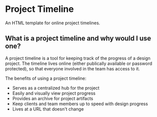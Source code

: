 Project Timeline
================

An HTML template for online project timelines.

## What is a project timeline and why would I use one?
A project timeline is a tool for keeping track of the progress of a design project. The timeline lives online (either publically available or password protected), so that everyone involved in the team has access to it.

The benefits of using a project timeline:
- Serves as a centralized hub for the project
- Easily and visually view project progress
- Provides an archive for project artifacts
- Keep clients and team members up to speed with design progress
- Lives at a URL that doesn't change
